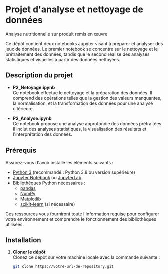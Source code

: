 # Projet d'analyse et nettoyage de données

Analyse nutritionnelle sur produit remis en œuvre 

Ce dépôt contient deux notebooks Jupyter visant à préparer et analyser des jeux de données. Le premier notebook se concentre sur le nettoyage et le prétraitement des données, tandis que le second réalise des analyses statistiques et visuelles à partir des données nettoyées.

## Description du projet

- **P2_Netoyage.ipynb**  
  Ce notebook effectue le nettoyage et la préparation des données. Il comprend des opérations telles que la gestion des valeurs manquantes, la normalisation, et la transformation des données pour une analyse ultérieure.

- **P2_Analyse.ipynb**  
  Ce notebook propose une analyse approfondie des données prétraitées. Il inclut des analyses statistiques, la visualisation des résultats et l'interprétation des données.

## Prérequis

Assurez-vous d'avoir installé les éléments suivants :

- [Python 3](https://www.python.org/downloads/) (recommandé : Python 3.8 ou version supérieure)  
- [Jupyter Notebook](https://jupyter.org/) ou [JupyterLab](https://jupyterlab.readthedocs.io/)  
- Bibliothèques Python nécessaires :
  - [pandas](https://pandas.pydata.org/docs/)  
  - [NumPy](https://numpy.org/doc/)  
  - [Matplotlib](https://matplotlib.org/stable/contents.html)  
  - [scikit-learn](https://scikit-learn.org/stable/documentation.html) (si nécessaire)

Ces ressources vous fourniront toute l'information requise pour configurer votre environnement et comprendre le fonctionnement des bibliothèques utilisées.

## Installation

1. **Cloner le dépôt**  
   Clonez ce dépôt sur votre machine locale avec la commande suivante :
   ```bash
   git clone https://votre-url-de-repository.git

